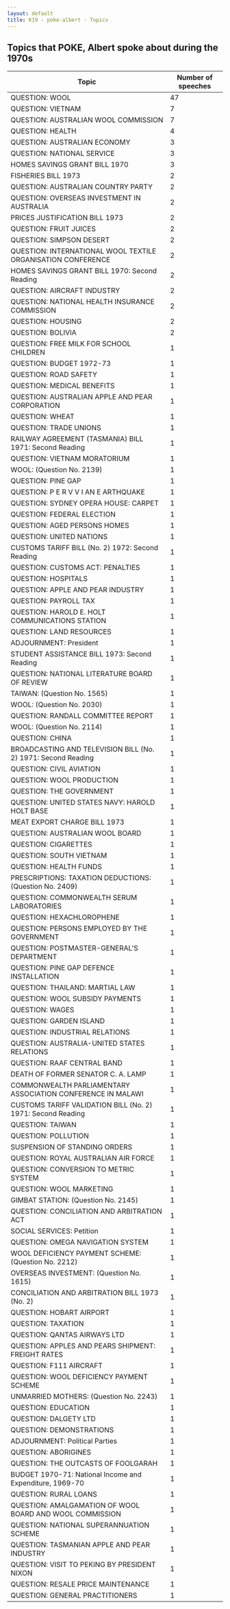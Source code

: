 ```yaml
---
layout: default
title: K19 - poke-albert - Topics
---
```

## Topics that POKE, Albert spoke about during the 1970s

| Topic | Number of speeches |
|--------------|----------------|
|QUESTION: WOOL|47|
|QUESTION: VIETNAM|7|
|QUESTION: AUSTRALIAN WOOL COMMISSION|7|
|QUESTION: HEALTH|4|
|QUESTION: AUSTRALIAN ECONOMY|3|
|QUESTION: NATIONAL SERVICE|3|
|HOMES SAVINGS GRANT BILL 1970|3|
|FISHERIES BILL 1973|2|
|QUESTION: AUSTRALIAN COUNTRY PARTY|2|
|QUESTION: OVERSEAS INVESTMENT IN AUSTRALIA|2|
|PRICES JUSTIFICATION BILL 1973|2|
|QUESTION: FRUIT JUICES|2|
|QUESTION: SIMPSON DESERT|2|
|QUESTION: INTERNATIONAL WOOL TEXTILE ORGANISATION CONFERENCE|2|
|HOMES SAVINGS GRANT BILL 1970: Second Reading|2|
|QUESTION: AIRCRAFT INDUSTRY|2|
|QUESTION: NATIONAL HEALTH INSURANCE COMMISSION|2|
|QUESTION: HOUSING|2|
|QUESTION: BOLIVIA|2|
|QUESTION: FREE MILK FOR SCHOOL CHILDREN|1|
|QUESTION: BUDGET 1972-73|1|
|QUESTION: ROAD SAFETY|1|
|QUESTION: MEDICAL BENEFITS|1|
|QUESTION: AUSTRALIAN APPLE AND PEAR CORPORATION|1|
|QUESTION: WHEAT|1|
|QUESTION: TRADE UNIONS|1|
|RAILWAY AGREEMENT (TASMANIA) BILL 1971: Second Reading|1|
|QUESTION: VIETNAM MORATORIUM|1|
|WOOL: (Question No. 2139)|1|
|QUESTION: PINE GAP|1|
|QUESTION: P E R V V I AN E ARTHQUAKE|1|
|QUESTION: SYDNEY OPERA HOUSE: CARPET|1|
|QUESTION: FEDERAL ELECTION|1|
|QUESTION: AGED PERSONS HOMES|1|
|QUESTION: UNITED NATIONS|1|
|CUSTOMS TARIFF BILL (No. 2) 1972: Second Reading|1|
|QUESTION: CUSTOMS ACT: PENALTIES|1|
|QUESTION: HOSPITALS|1|
|QUESTION: APPLE AND PEAR INDUSTRY|1|
|QUESTION: PAYROLL TAX|1|
|QUESTION: HAROLD E. HOLT COMMUNICATIONS STATION|1|
|QUESTION: LAND RESOURCES|1|
|ADJOURNMENT: President|1|
|STUDENT ASSISTANCE BILL 1973: Second Reading|1|
|QUESTION: NATIONAL LITERATURE BOARD OF REVIEW|1|
|TAIWAN: (Question No. 1565)|1|
|WOOL: (Question No. 2030)|1|
|QUESTION: RANDALL COMMITTEE REPORT|1|
|WOOL: (Question No. 2114)|1|
|QUESTION: CHINA|1|
|BROADCASTING AND TELEVISION BILL (No. 2) 1971: Second Reading|1|
|QUESTION: CIVIL AVIATION|1|
|QUESTION: WOOL PRODUCTION|1|
|QUESTION: THE GOVERNMENT|1|
|QUESTION: UNITED STATES NAVY: HAROLD HOLT BASE|1|
|MEAT EXPORT CHARGE BILL 1973|1|
|QUESTION: AUSTRALIAN WOOL BOARD|1|
|QUESTION: CIGARETTES|1|
|QUESTION: SOUTH VIETNAM|1|
|QUESTION: HEALTH FUNDS|1|
|PRESCRIPTIONS: TAXATION DEDUCTIONS: (Question No. 2409)|1|
|QUESTION: COMMONWEALTH SERUM LABORATORIES|1|
|QUESTION: HEXACHLOROPHENE|1|
|QUESTION: PERSONS EMPLOYED BY THE GOVERNMENT|1|
|QUESTION: POSTMASTER-GENERAL'S DEPARTMENT|1|
|QUESTION: PINE GAP DEFENCE INSTALLATION|1|
|QUESTION: THAILAND: MARTIAL LAW|1|
|QUESTION: WOOL SUBSIDY PAYMENTS|1|
|QUESTION: WAGES|1|
|QUESTION: GARDEN ISLAND|1|
|QUESTION: INDUSTRIAL RELATIONS|1|
|QUESTION: AUSTRALIA-UNITED STATES RELATIONS|1|
|QUESTION: RAAF CENTRAL BAND|1|
|DEATH OF FORMER SENATOR C. A. LAMP|1|
|COMMONWEALTH PARLIAMENTARY ASSOCIATION CONFERENCE IN MALAWI|1|
|CUSTOMS TARIFF VALIDATION BILL (No. 2) 1971: Second Reading|1|
|QUESTION: TAIWAN|1|
|QUESTION: POLLUTION|1|
|SUSPENSION OF STANDING ORDERS|1|
|QUESTION: ROYAL AUSTRALIAN AIR FORCE|1|
|QUESTION: CONVERSION TO METRIC SYSTEM|1|
|QUESTION: WOOL MARKETING|1|
|GIMBAT STATION: (Question No. 2145)|1|
|QUESTION: CONCILIATION AND ARBITRATION ACT|1|
|SOCIAL SERVICES: Petition|1|
|QUESTION: OMEGA NAVIGATION SYSTEM|1|
|WOOL DEFICIENCY PAYMENT SCHEME: (Question No. 2212)|1|
|OVERSEAS INVESTMENT: (Question No. 1615)|1|
|CONCILIATION AND ARBITRATION BILL 1973 (No. 2)|1|
|QUESTION: HOBART AIRPORT|1|
|QUESTION: TAXATION|1|
|QUESTION: QANTAS AIRWAYS LTD|1|
|QUESTION: APPLES AND PEARS SHIPMENT: FREIGHT RATES|1|
|QUESTION: F111 AIRCRAFT|1|
|QUESTION: WOOL DEFICIENCY PAYMENT SCHEME|1|
|UNMARRIED MOTHERS: (Question No. 2243)|1|
|QUESTION: EDUCATION|1|
|QUESTION: DALGETY LTD|1|
|QUESTION: DEMONSTRATIONS|1|
|ADJOURNMENT: Political Parties|1|
|QUESTION: ABORIGINES|1|
|QUESTION: THE OUTCASTS OF FOOLGARAH|1|
|BUDGET 1970-71: National Income and Expenditure, 1969-70|1|
|QUESTION: RURAL LOANS|1|
|QUESTION: AMALGAMATION OF WOOL BOARD AND WOOL COMMISSION|1|
|QUESTION: NATIONAL SUPERANNUATION SCHEME|1|
|QUESTION: TASMANIAN APPLE AND PEAR INDUSTRY|1|
|QUESTION: VISIT TO PEKING BY PRESIDENT NIXON|1|
|QUESTION: RESALE PRICE MAINTENANCE|1|
|QUESTION: GENERAL PRACTITIONERS|1|
